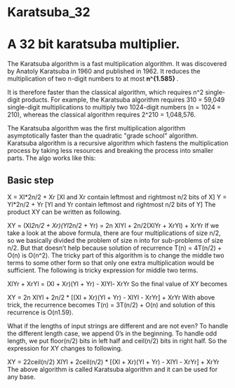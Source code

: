 # Karatsuba_32
<h1><B>A 32 bit karatsuba multiplier.</B></h2>
The Karatsuba algorithm is a fast multiplication algorithm. It was discovered by Anatoly Karatsuba in 1960 and published in 1962. It reduces the multiplication of two n-digit numbers to at most <b> n^{1.585} </b>.
 
It is therefore faster than the classical algorithm, which requires n^2 single-digit products. 
For example, the Karatsuba algorithm requires 310 = 59,049 single-digit multiplications to multiply two 1024-digit numbers (n = 1024 = 210), whereas the classical algorithm requires 2^210 = 1,048,576.

The Karatsuba algorithm was the first multiplication algorithm asymptotically faster than the quadratic "grade school" algorithm.
Karatsuba algorithm is a recursive algorithm which fastens the multiplication process by taking less resources and breaking the 
process into smaller parts. The algo works like this:

<h2><b>Basic step</b></h2>
X =  Xl*2n/2 + Xr    [Xl and Xr contain leftmost and rightmost n/2 bits of X]
Y =  Yl*2n/2 + Yr    [Yl and Yr contain leftmost and rightmost n/2 bits of Y]
The product XY can be written as following.

XY = (Xl*2n/2 + Xr)(Yl*2n/2 + Yr)
   = 2n XlYl + 2n/2(XlYr + XrYl) + XrYr
If we take a look at the above formula, there are four multiplications of size n/2, so we basically divided the problem of size n into for sub-problems of size n/2. But that doesn’t help because solution of recurrence T(n) = 4T(n/2) + O(n) is O(n^2). The tricky part of this algorithm is to change the middle two terms to some other form so that only one extra multiplication would be sufficient. The following is tricky expression for middle two terms.

XlYr + XrYl = (Xl + Xr)(Yl + Yr) - XlYl- XrYr
So the final value of XY becomes

XY = 2n XlYl + 2n/2 * [(Xl + Xr)(Yl + Yr) - XlYl - XrYr] + XrYr
With above trick, the recurrence becomes T(n) = 3T(n/2) + O(n) and solution of this recurrence is O(n1.59).

What if the lengths of input strings are different and are not even? To handle the different length case, we append 0’s in the beginning. To handle odd length, we put floor(n/2) bits in left half and ceil(n/2) bits in right half. So the expression for XY changes to following.

XY = 22ceil(n/2) XlYl + 2ceil(n/2) * [(Xl + Xr)(Yl + Yr) - XlYl - XrYr] + XrYr
The above algorithm is called Karatsuba algorithm and it can be used for any base.
